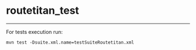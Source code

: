 # routetitan_test

___

For tests execution run:

```shell
mvn test -Dsuite.xml.name=testSuiteRoutetitan.xml
```
